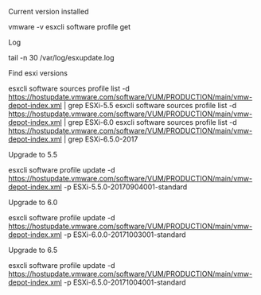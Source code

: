 Current version installed
  
  vmware -v
  esxcli software profile get

Log
  
  tail -n 30 /var/log/esxupdate.log 
 
Find esxi versions 
  
  esxcli software sources profile list -d https://hostupdate.vmware.com/software/VUM/PRODUCTION/main/vmw-depot-index.xml | grep ESXi-5.5
  esxcli software sources profile list -d https://hostupdate.vmware.com/software/VUM/PRODUCTION/main/vmw-depot-index.xml | grep ESXi-6.0
  esxcli software sources profile list -d https://hostupdate.vmware.com/software/VUM/PRODUCTION/main/vmw-depot-index.xml | grep ESXi-6.5.0-2017

Upgrade to 5.5

  esxcli software profile update -d https://hostupdate.vmware.com/software/VUM/PRODUCTION/main/vmw-depot-index.xml -p ESXi-5.5.0-20170904001-standard

Upgrade to 6.0

  esxcli software profile update -d https://hostupdate.vmware.com/software/VUM/PRODUCTION/main/vmw-depot-index.xml -p ESXi-6.0.0-20171003001-standard

Upgrade to 6.5

  esxcli software profile update -d https://hostupdate.vmware.com/software/VUM/PRODUCTION/main/vmw-depot-index.xml -p ESXi-6.5.0-20171004001-standard

  
